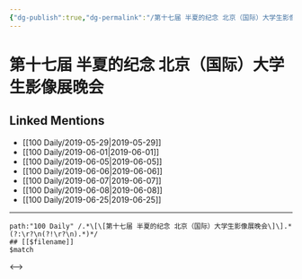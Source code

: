 ```yaml
---
{"dg-publish":true,"dg-permalink":"/第十七届 半夏的纪念 北京（国际）大学生影像展晚会","permalink":"/第十七届 半夏的纪念 北京（国际）大学生影像展晚会/"}
---
```


# 第十七届 半夏的纪念 北京（国际）大学生影像展晚会

## Linked Mentions
- [[100 Daily/2019-05-29\|2019-05-29]]
- [[100 Daily/2019-06-01\|2019-06-01]]
- [[100 Daily/2019-06-05\|2019-06-05]]
- [[100 Daily/2019-06-06\|2019-06-06]]
- [[100 Daily/2019-06-07\|2019-06-07]]
- [[100 Daily/2019-06-08\|2019-06-08]]
- [[100 Daily/2019-06-25\|2019-06-25]]


---

```expander
path:"100 Daily" /.*\[\[第十七届 半夏的纪念 北京（国际）大学生影像展晚会\]\].*(?:\r?\n(?!\r?\n).*)*/
## [[$filename]]
$match
```

<-->
